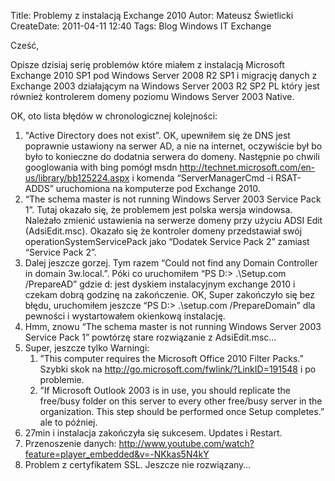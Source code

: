Title: Problemy z instalacją Exchange 2010
Autor: Mateusz Świetlicki
CreateDate: 2011-04-11 12:40
Tags: 	Blog
		Windows
		IT
		Exchange

Cześć,

Opisze dzisiaj serię problemów które miałem z instalacją Microsoft Exchange 2010 SP1 pod Windows Server 2008 R2 SP1 i migrację danych z Exchange 2003 działającym na Windows Server 2003 R2 SP2 PL który jest również kontrolerem domeny poziomu Windows Server 2003 Native.

OK, oto lista błędów  w chronologicznej kolejności:

1. "Active Directory does not exist”. OK, upewniłem się że DNS jest poprawnie ustawiony na serwer AD, a nie na internet, oczywiście był bo było to konieczne do dodatnia serwera do domeny. Następnie po chwili googlowania with bing pomógł msdn <http://technet.microsoft.com/en-us/library/bb125224.aspx> i komenda “ServerManagerCmd -i RSAT-ADDS” uruchomiona na komputerze pod Exchange 2010.
2. “The schema master is not running Windows Server 2003 Service Pack 1”. Tutaj okazało się, że problemem jest polska wersja windowsa. Należało zmienić ustawienia na serwerze domeny przy użyciu ADSI Edit (AdsiEdit.msc). Okazało się że kontroler domeny przedstawiał swój operationSystemServicePack jako “Dodatek Service Pack 2” zamiast “Service Pack 2”. 
3. Dalej jeszcze gorzej. Tym razem “Could not find any Domain Controller in domain 3w.local.”. Póki co uruchomiłem “PS D:\> .\Setup.com /PrepareAD” gdzie d: jest dyskiem instalacyjnym exchange 2010 i czekam dobrą godzinę na zakończenie. OK, Super zakończyło się bez błędu, uruchomiłem jeszcze “PS D:\> .\setup.com /PrepareDomain” dla pewności i wystartowałem okienkową instalację.
4. Hmm, znowu “The schema master is not running Windows Server 2003 Service Pack 1” powtórzę stare rozwiązanie z AdsiEdit.msc…
5. Super, jeszcze tylko Warningi:
	1. ”This computer requires the Microsoft Office 2010 Filter Packs.” Szybki skok na <http://go.microsoft.com/fwlink/?LinkID=191548> i po problemie.
	2. ”If Microsoft Outlook 2003 is in use, you should replicate the free/busy folder on this server to every other free/busy server in the organization. This step should be performed once Setup completes.” ale to później.
6. 27min i instalacja zakończyła się sukcesem. Updates i Restart.
7. Przenoszenie danych: <http://www.youtube.com/watch?feature=player_embedded&v=-NKkas5N4kY>
8. Problem z certyfikatem SSL. Jeszcze nie rozwiązany… 
